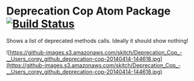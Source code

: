 # Deprecation Cop Atom Package [![Build Status](https://travis-ci.org/atom/deprecation-cop.svg?branch=master)](https://travis-ci.org/atom/deprecation-cop)

Shows a list of deprecated methods calls. Ideally it should show nothing!

![https://github-images.s3.amazonaws.com/skitch/Deprecation_Cop_-__Users_corey_github_deprecation-cop-20140414-144618.jpg](https://github-images.s3.amazonaws.com/skitch/Deprecation_Cop_-__Users_corey_github_deprecation-cop-20140414-144618.jpg)
